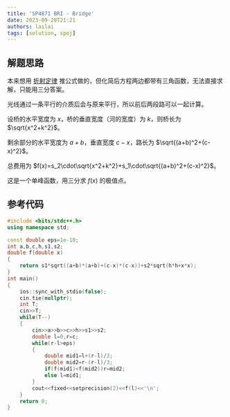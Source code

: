 ```yaml
---
title: 'SP4871 BRI - Bridge'
date: 2023-09-28T21:21
authors: lailai
tags: [solution, spoj]
---
```


<Solution pid="SP4871" aid="tnebv6sn" />

<!-- truncate -->

## 解题思路

本来想用 [折射定律](https://zh.wikipedia.org/zh-cn/斯涅尔定律) 推公式做的，但化简后方程两边都带有三角函数，无法直接求解，只能用三分答案。

光线通过一条平行的介质后会与原来平行，所以前后两段路可以一起计算。

设桥的水平宽度为 $x$，桥的垂直宽度（河的宽度）为 $k$，则桥长为 $\sqrt{x^2+k^2}$。

剩余部分的水平宽度为 $a+b$，垂直宽度 $c-x$，路长为 $\sqrt{(a+b)^2+(c-x)^2}$。

总费用为 $f(x)=s_2\cdot\sqrt{x^2+k^2}+s_1\cdot\sqrt{(a+b)^2+(c-x)^2}$。

这是一个单峰函数，用三分求 $f(x)$ 的极值点。

## 参考代码

```cpp
#include <bits/stdc++.h>
using namespace std;

const double eps=1e-10;
int a,b,c,h,s1,s2;
double f(double x)
{
	return s1*sqrt((a+b)*(a+b)+(c-x)*(c-x))+s2*sqrt(h*h+x*x);
}
int main()
{
	ios::sync_with_stdio(false);
	cin.tie(nullptr);
	int T;
	cin>>T;
	while(T--)
	{
		cin>>a>>b>>c>>h>>s1>>s2;
		double l=0,r=c;
		while(r-l>eps)
		{
			double mid1=l+(r-l)/3;
			double mid2=r-(r-l)/3;
			if(f(mid1)<f(mid2))r=mid2;
			else l=mid1;
		}
		cout<<fixed<<setprecision(2)<<f(l)<<'\n';
	}
	return 0;
}
```
